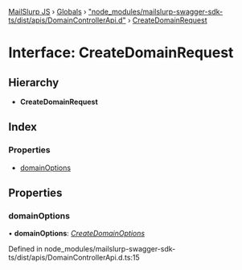 [MailSlurp JS](../README.md) › [Globals](../globals.md) › ["node_modules/mailslurp-swagger-sdk-ts/dist/apis/DomainControllerApi.d"](../modules/_node_modules_mailslurp_swagger_sdk_ts_dist_apis_domaincontrollerapi_d_.md) › [CreateDomainRequest](_node_modules_mailslurp_swagger_sdk_ts_dist_apis_domaincontrollerapi_d_.createdomainrequest.md)

# Interface: CreateDomainRequest

## Hierarchy

* **CreateDomainRequest**

## Index

### Properties

* [domainOptions](_node_modules_mailslurp_swagger_sdk_ts_dist_apis_domaincontrollerapi_d_.createdomainrequest.md#domainoptions)

## Properties

###  domainOptions

• **domainOptions**: *[CreateDomainOptions](_node_modules_mailslurp_swagger_sdk_ts_dist_models_createdomainoptions_d_.createdomainoptions.md)*

Defined in node_modules/mailslurp-swagger-sdk-ts/dist/apis/DomainControllerApi.d.ts:15
